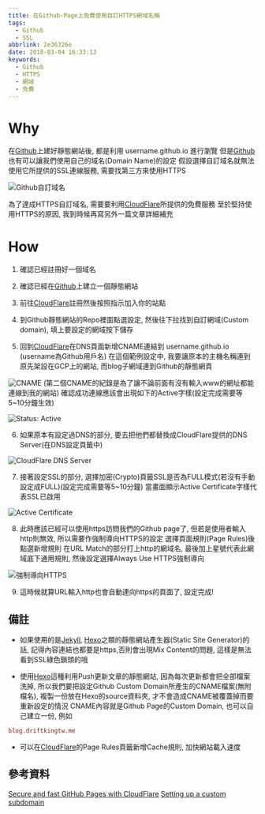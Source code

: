 ```yaml
---
title: 在Github-Page上免費使用自訂HTTPS網域名稱
tags:
  - Github
  - SSL
abbrlink: 2e36326e
date: 2018-03-04 16:33:13
keywords:
  - Github
  - HTTPS
  - 網域
  - 免費
---
```

# Why 

在[Github](https://github.com/)上建好靜態網站後, 都是利用 username.github.io 進行瀏覽
但是[Github](https://github.com/)也有可以讓我們使用自己的域名(Domain Name)的設定
假設選擇自訂域名就無法使用它所提供的SSL連線服務, 需要找第三方來使用HTTPS<!--more-->

![Github自訂域名](https://res.cloudinary.com/driftkingtw/image/upload/f_auto/v1520154032/blog/2018/03/04/在Github-Page上免費使用HTTPS自定網域名稱/github_domain.png)

為了達成HTTPS自訂域名, 需要要利用[CloudFlare](https://www.cloudflare.com/)所提供的免費服務
至於堅持使用HTTPS的原因, 我到時候再寫另外一篇文章詳細補充

# How

1. 確認已經註冊好一個域名

2. 確認已經在[Github](https://github.com/)上建立一個靜態網站

3. 前往[CloudFlare](https://www.cloudflare.com/)註冊然後按照指示加入你的站點

4. 到Github靜態網站的Repo裡面點選設定, 然後往下拉找到自訂網域(Custom domain), 填上要設定的網域按下儲存

5. 回到[CloudFlare](https://www.cloudflare.com/)在DNS頁面新增CNAME連結到 username.github.io (username為Github用戶名)
在這個範例設定中, 我要讓原本的主機名稱連到原先架設在GCP上的網站, 而blog子網域連到Github的靜態網頁

![CNAME](https://res.cloudinary.com/driftkingtw/image/upload/f_auto/c_scale,h_250/v1520160636/blog/2018/03/04/在Github-Page上免費使用HTTPS自定網域名稱/dns.png)
(第二個CNAME的紀錄是為了讓不論前面有沒有輸入www的網址都能連線到我的網站)
確認成功連線應該會出現如下的Active字樣(設定完成需要等5~10分鐘生效)

![Status: Active](https://res.cloudinary.com/driftkingtw/image/upload/f_auto/v1520161993/blog/2018/03/04/在Github-Page上免費使用HTTPS自定網域名稱/active.png)

6. 如果原本有設定過DNS的部分, 要去把他們都替換成CloudFlare提供的DNS Server(在DNS設定頁籤中)

![CloudFlare DNS Server](https://res.cloudinary.com/driftkingtw/image/upload/f_auto/v1520161622/blog/2018/03/04/在Github-Page上免費使用HTTPS自定網域名稱/dnscf.png)

7. 接著設定SSL的部分, 選擇加密(Crypto)頁籤SSL是否為FULL模式(若沒有手動設定成FULL)(設定完成需要等5~10分鐘)
當畫面顯示Active Certificate字樣代表SSL已啟用

![Active Certificate](https://res.cloudinary.com/driftkingtw/image/upload/f_auto/v1520162125/blog/2018/03/04/在Github-Page上免費使用HTTPS自定網域名稱/sslactive.png)

8. 此時應該已經可以使用https訪問我們的Github page了, 但若是使用者輸入http則無效, 所以需要作強制導向HTTPS的設定
選擇頁面規則(Page Rules)後點選新增規則
在URL Match的部分打上http的網域名, 最後加上星號代表此網域底下通用規則, 然後設定選擇Always Use HTTPS強制導向

![強制導向HTTPS](https://res.cloudinary.com/driftkingtw/image/upload/f_auto/v1520162472/blog/2018/03/04/在Github-Page上免費使用HTTPS自定網域名稱/pagerulehttps.png)

9. 這時候就算URL輸入http也會自動連向https的頁面了, 設定完成!

## 備註

+ 如果使用的是[Jekyll](https://jekyllrb.com/), [Hexo](https://hexo.io/)之類的靜態網站產生器(Static Site Generator)的話, 記得內容連結也都要是https,否則會出現Mix Content的問題, 這樣是無法看到SSL綠色鎖頭的哦

+ 使用[Hexo](https://hexo.io/)這種利用Push更新文章的靜態網站, 因為每次更新都會把全部檔案洗掉, 所以我們要把設定Github Custom Domain所產生的CNAME檔案(無附檔名), 複製一份放在Hexo的source資料夾, 才不會造成CNAME被覆蓋掉而要重新設定的情況
CNAME內容就是Github Page的Custom Domain, 也可以自己建立一份, 例如
```ini
blog.driftkingtw.me
```

+ 可以在[CloudFlare](https://www.cloudflare.com/)的Page Rules頁籤新增Cache規則, 加快網站載入速度

## 參考資料
[Secure and fast GitHub Pages with CloudFlare](https://blog.cloudflare.com/secure-and-fast-github-pages-with-cloudflare/)
[Setting up a custom subdomain](https://help.github.com/articles/setting-up-a-custom-subdomain/)
